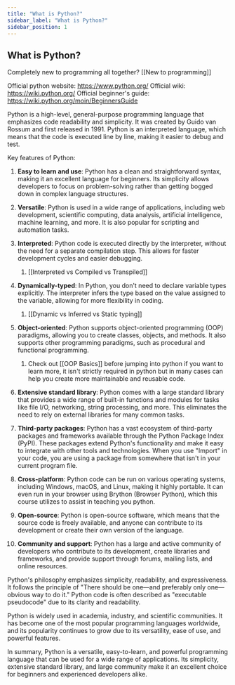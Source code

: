 ```yaml
---
title: "What is Python?"
sidebar_label: "What is Python?"
sidebar_position: 1
---
```


What is Python?
---------------

Completely new to programming all together? [[New to programming]]

Official python website: https://www.python.org/
Official wiki: https://wiki.python.org/
Official beginner's guide: https://wiki.python.org/moin/BeginnersGuide

Python is a high-level, general-purpose programming language that emphasizes code readability and simplicity. It was created by Guido van Rossum and first released in 1991. Python is an interpreted language, which means that the code is executed line by line, making it easier to debug and test.

Key features of Python:
1. **Easy to learn and use**: Python has a clean and straightforward syntax, making it an excellent language for beginners. Its simplicity allows developers to focus on problem-solving rather than getting bogged down in complex language structures.

2. **Versatile**: Python is used in a wide range of applications, including web development, scientific computing, data analysis, artificial intelligence, machine learning, and more. It is also popular for scripting and automation tasks.

3. **Interpreted**: Python code is executed directly by the interpreter, without the need for a separate compilation step. This allows for faster development cycles and easier debugging.
	1. [[Interpreted vs Compiled vs Transpiled]]

5. **Dynamically-typed**: In Python, you don't need to declare variable types explicitly. The interpreter infers the type based on the value assigned to the variable, allowing for more flexibility in coding.
	1. [[Dynamic vs Inferred vs Static typing]]

7. **Object-oriented**: Python supports object-oriented programming (OOP) paradigms, allowing you to create classes, objects, and methods. It also supports other programming paradigms, such as procedural and functional programming.
	1. Check out [[OOP Basics]] before jumping into python if you want to learn more, it isn't strictly required in python but in many cases can help you create more maintainable and reusable code.

9. **Extensive standard library**: Python comes with a large standard library that provides a wide range of built-in functions and modules for tasks like file I/O, networking, string processing, and more. This eliminates the need to rely on external libraries for many common tasks.

10. **Third-party packages**: Python has a vast ecosystem of third-party packages and frameworks available through the Python Package Index (PyPI). These packages extend Python's functionality and make it easy to integrate with other tools and technologies. When you use "Import" in your code, you are using a package from somewhere that isn't in your current program file.

11. **Cross-platform**: Python code can be run on various operating systems, including Windows, macOS, and Linux, making it highly portable. It can even run in your browser using Brython (Browser Python), which this course utilizes to assist in teaching you python.

12. **Open-source**: Python is open-source software, which means that the source code is freely available, and anyone can contribute to its development or create their own version of the language.

13. **Community and support**: Python has a large and active community of developers who contribute to its development, create libraries and frameworks, and provide support through forums, mailing lists, and online resources.

Python's philosophy emphasizes simplicity, readability, and expressiveness. It follows the principle of "There should be one—and preferably only one—obvious way to do it." Python code is often described as "executable pseudocode" due to its clarity and readability.

Python is widely used in academia, industry, and scientific communities. It has become one of the most popular programming languages worldwide, and its popularity continues to grow due to its versatility, ease of use, and powerful features.

In summary, Python is a versatile, easy-to-learn, and powerful programming language that can be used for a wide range of applications. Its simplicity, extensive standard library, and large community make it an excellent choice for beginners and experienced developers alike.